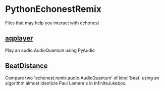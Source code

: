# PythonEchonestRemix

Files that may help you interact with echonest


## [aqplayer]

Play an audio.AudioQuantum using PyAudio

## [BeatDistance]

Compare two 'echonest.remix.audio.AudioQuantum' of kind 'beat' using an algorithm almost identicle Paul Lamere's in InfiniteJukebox.

[aqplayer]: https://github.com/jlstack/PythonEchonestRemix/tree/master/aqplayer
[BeatDistance]: https://github.com/jlstack/PythonEchonestRemix/tree/master/BeatDistance

